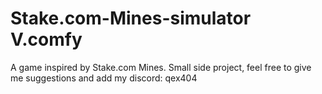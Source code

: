 # Stake.com-Mines-simulator V.comfy
A game inspired by Stake.com Mines. Small side project, feel free to give me suggestions and add my discord: qex404
